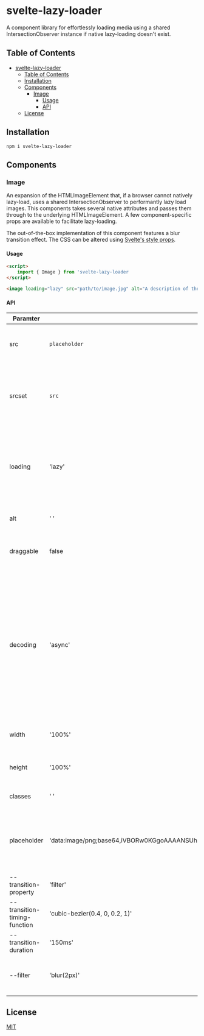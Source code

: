 # svelte-lazy-loader

A component library for effortlessly loading media using a shared IntersectionObserver instance if native lazy-loading doesn't exist.

## Table of Contents
- [svelte-lazy-loader](#svelte-lazy-loader)
  - [Table of Contents](#table-of-contents)
  - [Installation](#installation)
  - [Components](#components)
    - [Image](#image)
      - [Usage](#usage)
      - [API](#api)
  - [License](#license)

## Installation

```shell
npm i svelte-lazy-loader
```

## Components

### Image

An expansion of the HTMLImageElement that, if a browser cannot natively lazy-load, uses a shared IntersectionObserver to performantly lazy load images. This components takes several native attributes and passes them through to the underlying HTMLImageElement. A few component-specific props are available to facilitate lazy-loading.

The out-of-the-box implementation of this component features a blur transition effect. The CSS can be altered using [Svelte's style props](https://svelte.dev/docs#template-syntax-component-directives---style-props).

#### Usage

```html
<script>
	import { Image } from 'svelte-lazy-loader
</script>

<image loading="lazy" src="path/to/image.jpg" alt="A description of the image" />
```

#### API

| Paramter | Default | Description |
| -------- | ------- | ----------- |
| src | `placeholder` | [Defined as usual](https://developer.mozilla.org/en-US/docs/Web/API/HTMLImageElement/src). The path to the image. Defaults to the `{placeholder}` prop. |
| srcset | `src` | [Defined as usual](https://developer.mozilla.org/en-US/docs/Web/API/HTMLImageElement/srcset). If passed, defines which images should be presented. Defaults to the `src` prop, which defaults to the `placeholder` prop. |
| loading | 'lazy' | [Defined as usual](https://developer.mozilla.org/en-US/docs/Web/API/HTMLImageElement/loading). If `lazy`, lazy load image through native browser functionality if it exists or through IntersectionObserver if it doesn't. If `eager`, image is loaded immediately. |
| alt | ' ' | [Defined as usual](https://developer.mozilla.org/en-US/docs/Web/API/HTMLImageElement/alt). A description of the image. |
| draggable | false | [Defined as usual](https://developer.mozilla.org/en-US/docs/Web/HTML/Global_attributes/draggable). If `false`, the element can not be dragged. If `true`, the element can be dragged. |
| decoding | 'async' | [Defined as usual](https://developer.mozilla.org/en-US/docs/Web/API/HTMLImageElement/decoding). If `async`, decode the image asynchronously to reduce delay in presenting other content. If `sync`, decode the image synchronously for atomic presentation with other content. If `default`, default mode, which indicates no preference for the decoding mode. The browser decides what is best for the user. |
| width | '100%' | [Defined as usual](https://developer.mozilla.org/en-US/docs/Web/API/HTMLImageElement/width). An integer value indicating the width of the image. |
| height | '100%' | [Defined as usual](https://developer.mozilla.org/en-US/docs/Web/API/HTMLImageElement/height). An integer value indicating the height of the image. |
| classes | ' ' | Additional classes to be added to the `<img>` element. |
| placeholder | 'data:image/png;base64,iVBORw0KGgoAAAANSUhEUgAAAAEAAAABCAYAAAAfFcSJAAAADUlEQVR42mP8+fOvJAAI7AMKHxaZiQAAAABJRU5ErkJggg==' | If `loading='lazy'`, this value is the placeholder until the image is loaded. Accepts stings, including paths or base64 images such as the default. |
| --transition-property | 'filter' | The CSS property to transition on image load. |
| --transition-timing-function | 'cubic-bezier(0.4, 0, 0.2, 1)' | The timing function of the CSS transition on image load. |
| --transition-duration | '150ms' | The duration of the CSS transition on image load. |
| --filter | 'blur(2px)' | The filter to apply to the image when unloaded. Transitions out when image is loaded. |

## License

[MIT](./LICENSE)
